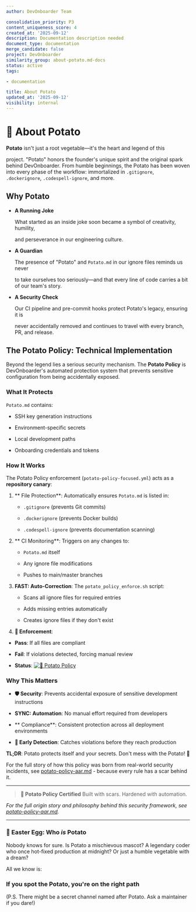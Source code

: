 ```yaml
---
author: DevOnboarder Team

consolidation_priority: P3
content_uniqueness_score: 4
created_at: '2025-09-12'
description: Documentation description needed
document_type: documentation
merge_candidate: false
project: DevOnboarder
similarity_group: about-potato.md-docs
status: active
tags:

- documentation

title: About Potato
updated_at: '2025-09-12'
visibility: internal
---
```


# 🥔 About Potato

**Potato** isn't just a root vegetable—it's the heart and legend of this

project. "Potato" honors the founder's unique spirit and the original spark
behind DevOnboarder. From humble beginnings, the Potato has been woven into
every phase of the workflow: immortalized in `.gitignore`, `.dockerignore`,
`.codespell-ignore`, and more.

## Why Potato

- **A Running Joke**

  What started as an inside joke soon became a symbol of creativity, humility,

  and perseverance in our engineering culture.

- **A Guardian**

  The presence of "Potato" and `Potato.md` in our ignore files reminds us never

  to take ourselves too seriously—and that every line of code carries a bit of
  our team's story.

- **A Security Check**

  Our CI pipeline and pre-commit hooks protect Potato's legacy, ensuring it is

  never accidentally removed and continues to travel with every branch, PR, and
  release.

##  The Potato Policy: Technical Implementation

Beyond the legend lies a serious security mechanism. The **Potato Policy** is DevOnboarder's automated protection system that prevents sensitive configuration from being accidentally exposed.

### What It Protects

`Potato.md` contains:

- SSH key generation instructions

- Environment-specific secrets

- Local development paths

- Onboarding credentials and tokens

### How It Works

The Potato Policy enforcement (`potato-policy-focused.yml`) acts as a **repository canary**:

1. ** File Protection**: Automatically ensures `Potato.md` is listed in:

    - `.gitignore` (prevents Git commits)

    - `.dockerignore` (prevents Docker builds)

    - `.codespell-ignore` (prevents documentation scanning)

2. ** CI Monitoring**: Triggers on any changes to:

    - `Potato.md` itself

    - Any ignore file modifications

    - Pushes to main/master branches

3. **FAST: Auto-Correction**: The `potato_policy_enforce.sh` script:

    - Scans all ignore files for required entries

    - Adds missing entries automatically

    - Creates ignore files if they don't exist

4. **🚨 Enforcement**:

-  **Pass**: If all files are compliant

-  **Fail**: If violations detected, forcing manual review

-  **Status**: [![🥔 Potato Policy](https://github.com/theangrygamershowproductions/DevOnboarder/actions/workflows/potato-policy-focused.yml/badge.svg)](https://github.com/theangrygamershowproductions/DevOnboarder/actions/workflows/potato-policy-focused.yml)

### Why This Matters

- **🛡️ Security**: Prevents accidental exposure of sensitive development instructions

- **SYNC: Automation**: No manual effort required from developers

- ** Compliance**: Consistent protection across all deployment environments

- **🚨 Early Detection**: Catches violations before they reach production

**TL;DR**: Potato protects itself and your secrets. Don't mess with the Potato! 🥔

For the full story of how this policy was born from real-world security incidents, see [potato-policy-aar.md](potato-policy-aar.md) - because every rule has a scar behind it.

---

> **🥔 Potato Policy Certified**
> Built with scars. Hardened with automation.

_For the full origin story and philosophy behind this security framework, see [potato-policy-aar.md](potato-policy-aar.md)._

---

### 🥚 Easter Egg: Who _is_ Potato

Nobody knows for sure.
Is Potato a mischievous mascot?
A legendary coder who once hot-fixed production at midnight?
Or just a humble vegetable with a dream?

All we know is:

### If you spot the Potato, you're on the right path

(P.S. There might be a secret channel named after Potato. Ask a maintainer if you dare!)
